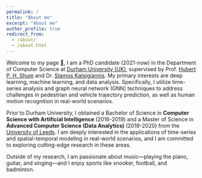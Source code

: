 ```yaml
---
permalink: /
title: "About me"
excerpt: "About me"
author_profile: true
redirect_from: 
  - /about/
  - /about.html
---
```

Welcome to my page 👏, I am a PhD candidate (2021-now) in the Department of Computer Science at [Durham University (UK)](https://www.dur.ac.uk/departments/academic/computer-science/), supervised by Prof. [Hubert P. H. Shum](http://hubertshum.com/) and Dr. [Stamos Katsigiannis](https://www.durham.ac.uk/staff/stamos-katsigiannis/). My primary interests are deep learning, machine learning, and data analysis. Specifically, I utilize time-series analysis and graph neural network (GNN) techniques to address challenges in pedestrian and vehicle trajectory prediction, as well as human motion recognition in real-world scenarios. 

Prior to Durham University, I obtained a Bachelor of Science in **Computer Science with Artificial Intelligence** (2016-2019) and a Master of Science in **Advanced Computer Science (Data Analytics)** (2019-2020) from the [University of Leeds](https://www.leeds.ac.uk/). I am deeply interested in the applications of time-series and spatial-temporal modeling in real-world scenarios, and I am committed to exploring cutting-edge research in these areas.

Outside of my research, I am passionate about music—playing the piano, guitar, and singing—and I enjoy sports like snooker, football, and badminton.





